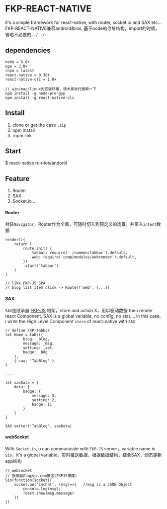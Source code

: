 # FKP-REACT-NATIVE
it's a simple framework for react-native, with router, socket.io and SAX etc...   
FKP-REACT-NATIVE兼容android和ios, 基于node的寻址结构，import的时候，省略不必要的`../../`  

## dependencies
```
node = 6.0+  
npm = 3.0+  
rnpm = latest
react-native = 0.30+
react-native-cli = 1.0+

// win/mac/linux的安装环境，请大家自行搜索一下
npm install -g node-pre-gyp
npm install -g react-native-cli
```

## Install  
1. clone or get the case `.zip`
2. npm install  
3. rnpm link  


## Start  
$ react-native run-ios/andorid


## Feature
1. Router
2. SAX
3. Socket.io
...

#### Router  
封装`Navigator`，Router作为全局，可随时切入到预定义的场景，并带入`intent`数据  
```
render(){
    return (
        route.init( {
            tabbar: require('./common/tabbar').default,
            web: require('comp/modules/webrender').default,
        })
        .start('tabbar')
    )
}

// like FKP-JS SPA  
// blog list item click -> Router('web', {...})
```

#### SAX  
`SAX`是继承自 [FKP-JS](https://github.com/webkixi/FKP-REST) 框架，store and action X，用以驱动数据 then render react Component, SAX is a global variable, no config, no stat..., in this case, i write the High Level Component `store` of react-native with `SAX`  

```
// define FKP-tabbar
let Home = tabs({
        blog: _blog,
        message: _msg,
        setting: _set,
        badge: _bdg
    },
    { sax: 'TabBlog' }
)

....

let saxData = {
    data: {
        badge: {
            message: 3,
            setting: 2,
            badge: 11
        }
    }
}

SAX.setter('TabBlog', saxData)

```

#### webSocket  
With `Socket.io`, u can communicate with `FKP-JS` server，variable name is `Sio`，it's a global variable，实时推送数据，根据数据结构，结合SAX，动态更新app结构  

```
// websocket
// 服务器由agzgz.com推送(FKPJS搭建)
Sio(function(socket){
    socket.on('imchat', (msg)=>{   //msg is a JSON Object
        console.log(msg);
        Toast.show(msg.message)
    })
})
```
